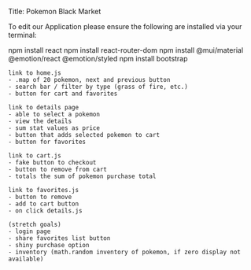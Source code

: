 Title: Pokemon Black Market

To edit our Application please ensure the following are installed via your terminal:

npm install react
npm install react-router-dom
npm install @mui/material @emotion/react @emotion/styled
npm install bootstrap



    link to home.js
    - .map of 20 pokemon, next and previous button
    - search bar / filter by type (grass of fire, etc.)
    - button for cart and favorites

    link to details page
    - able to select a pokemon
    - view the details
    - sum stat values as price
    - button that adds selected pokemon to cart
    - button for favorites

    link to cart.js
    - fake button to checkout
    - button to remove from cart
    - totals the sum of pokemon purchase total

    link to favorites.js
    - button to remove
    - add to cart button
    - on click details.js

    (stretch goals)
    - login page
    - share favorites list button
    - shiny purchase option
    - inventory (math.random inventory of pokemon, if zero display not available)